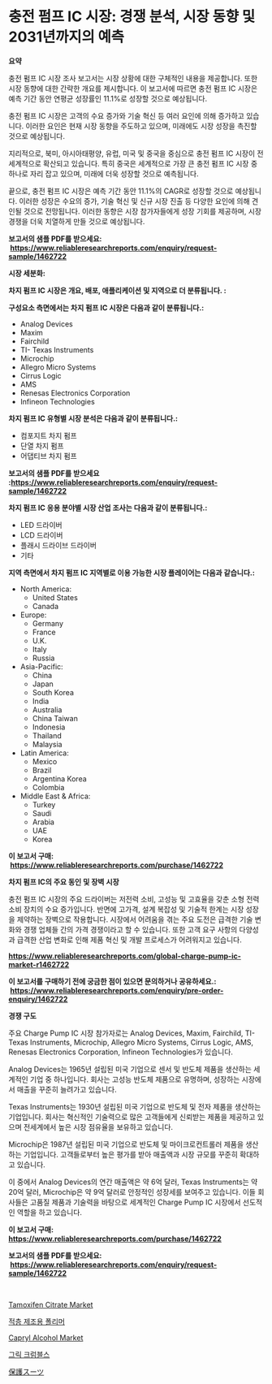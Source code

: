 <p><h1>충전 펌프 IC 시장: 경쟁 분석, 시장 동향 및 2031년까지의 예측</h1></p><p><strong>요약</strong></p>
<p><p>충전 펌프 IC 시장 조사 보고서는 시장 상황에 대한 구체적인 내용을 제공합니다. 또한 시장 동향에 대한 간략한 개요를 제시합니다. 이 보고서에 따르면 충전 펌프 IC 시장은 예측 기간 동안 연평균 성장률인 11.1%로 성장할 것으로 예상됩니다.</p><p>충전 펌프 IC 시장은 고객의 수요 증가와 기술 혁신 등 여러 요인에 의해 증가하고 있습니다. 이러한 요인은 현재 시장 동향을 주도하고 있으며, 미래에도 시장 성장을 촉진할 것으로 예상됩니다.</p><p>지리적으로, 북미, 아시아태평양, 유럽, 미국 및 중국을 중심으로 충전 펌프 IC 시장이 전 세계적으로 확산되고 있습니다. 특히 중국은 세계적으로 가장 큰 충전 펌프 IC 시장 중 하나로 자리 잡고 있으며, 미래에 더욱 성장할 것으로 예측됩니다.</p><p>끝으로, 충전 펌프 IC 시장은 예측 기간 동안 11.1%의 CAGR로 성장할 것으로 예상됩니다. 이러한 성장은 수요의 증가, 기술 혁신 및 신규 시장 진출 등 다양한 요인에 의해 견인될 것으로 전망됩니다. 이러한 동향은 시장 참가자들에게 성장 기회를 제공하며, 시장 경쟁을 더욱 치열하게 만들 것으로 예상됩니다.</p></p>
<p><strong>보고서의 샘플 PDF를 받으세요: &nbsp;<a href="https://www.reliableresearchreports.com/enquiry/request-sample/1462722">https://www.reliableresearchreports.com/enquiry/request-sample/1462722</a></strong></p>
<p><strong>시장 세분화:</strong></p>
<p><strong> 차지 펌프 IC 시장은 개요, 배포, 애플리케이션 및 지역으로 더 분류됩니다. :</strong></p>
<p><strong>구성요소 측면에서는 차지 펌프 IC 시장은 다음과 같이 분류됩니다.:</strong></p>
<p><ul><li>Analog Devices</li><li>Maxim</li><li>Fairchild</li><li>TI- Texas Instruments</li><li>Microchip</li><li>Allegro Micro Systems</li><li>Cirrus Logic</li><li>AMS</li><li>Renesas Electronics Corporation</li><li>Infineon Technologies</li></ul></p>
<p><strong> 차지 펌프 IC 유형별 시장 분석은 다음과 같이 분류됩니다.:</strong></p>
<p><ul><li>컴포지트 차지 펌프</li><li>단열 차지 펌프</li><li>어댑티브 차지 펌프</li></ul></p>
<p><strong>보고서의 샘플 PDF를 받으세요 :<a href="https://www.reliableresearchreports.com/enquiry/request-sample/1462722">https://www.reliableresearchreports.com/enquiry/request-sample/1462722</a></strong></p>
<p><strong> 차지 펌프 IC 응용 분야별 시장 산업 조사는 다음과 같이 분류됩니다.:</strong></p>
<p><ul><li>LED 드라이버</li><li>LCD 드라이버</li><li>플래시 드라이브 드라이버</li><li>기타</li></ul></p>
<p><strong>지역 측면에서 차지 펌프 IC 지역별로 이용 가능한 시장 플레이어는 다음과 같습니다.:</strong></p>
<p><ul>
    <li>
        North America:
        <ul>
            <li>United States</li>
            <li>Canada</li>
        </ul>
    </li>
    <li>
        Europe:
        <ul>
            <li>Germany</li>
            <li>France</li>
            <li>U.K.</li>
            <li>Italy</li>
            <li>Russia</li>
        </ul>
    </li>
    <li>
        Asia-Pacific:
        <ul>
            <li>China</li>
            <li>Japan</li>
            <li>South Korea</li>
            <li>India</li>
            <li>Australia</li>
            <li>China Taiwan</li>
            <li>Indonesia</li>
            <li>Thailand</li>
            <li>Malaysia</li>
        </ul>
    </li>
    <li>
        Latin America:
        <ul>
            <li>Mexico</li>
            <li>Brazil</li>
            <li>Argentina Korea</li>
            <li>Colombia</li>
        </ul>
    </li>
    <li>
        Middle East & Africa:
        <ul>
            <li>Turkey</li>
            <li>Saudi</li>
            <li>Arabia</li>
            <li>UAE</li>
            <li>Korea</li>
        </ul>
    </li>
    </ul></p>
<p><strong>이 보고서 구매: &nbsp;<a href="https://www.reliableresearchreports.com/purchase/1462722">https://www.reliableresearchreports.com/purchase/1462722</a></strong></p>
<p><strong>차지 펌프 IC의 주요 동인 및 장벽 시장</strong></p>
<p><p>충전 펌프 IC 시장의 주요 드라이버는 저전력 소비, 고성능 및 고효율을 갖춘 소형 전력 소비 장치의 수요 증가입니다. 반면에 고가격, 설계 복잡성 및 기술적 한계는 시장 성장을 제약하는 장벽으로 작용합니다. 시장에서 어려움을 겪는 주요 도전은 급격한 기술 변화와 경쟁 업체들 간의 가격 경쟁이라고 할 수 있습니다. 또한 고객 요구 사항의 다양성과 급격한 산업 변화로 인해 제품 혁신 및 개발 프로세스가 어려워지고 있습니다.</p></p>
<p><strong><a href="https://www.reliableresearchreports.com/global-charge-pump-ic-market-r1462722">https://www.reliableresearchreports.com/global-charge-pump-ic-market-r1462722</a></strong></p>
<p><strong>이 보고서를 구매하기 전에 궁금한 점이 있으면 문의하거나 공유하세요.: &nbsp;<a href="https://www.reliableresearchreports.com/enquiry/pre-order-enquiry/1462722">https://www.reliableresearchreports.com/enquiry/pre-order-enquiry/1462722</a></strong></p>
<p><strong>경쟁 구도</strong></p>
<p><p>주요 Charge Pump IC 시장 참가자로는 Analog Devices, Maxim, Fairchild, TI-Texas Instruments, Microchip, Allegro Micro Systems, Cirrus Logic, AMS, Renesas Electronics Corporation, Infineon Technologies가 있습니다. </p><p>Analog Devices는 1965년 설립된 미국 기업으로 센서 및 반도체 제품을 생산하는 세계적인 기업 중 하나입니다. 회사는 고성능 반도체 제품으로 유명하며, 성장하는 시장에서 매출을 꾸준히 늘려가고 있습니다.</p><p>Texas Instruments는 1930년 설립된 미국 기업으로 반도체 및 전자 제품을 생산하는 기업입니다. 회사는 혁신적인 기술력으로 많은 고객들에게 신뢰받는 제품을 제공하고 있으며 전세계에서 높은 시장 점유율을 보유하고 있습니다.</p><p>Microchip은 1987년 설립된 미국 기업으로 반도체 및 마이크로컨트롤러 제품을 생산하는 기업입니다. 고객들로부터 높은 평가를 받아 매출액과 시장 규모를 꾸준히 확대하고 있습니다.</p><p>이 중에서 Analog Devices의 연간 매출액은 약 6억 달러, Texas Instruments는 약 20억 달러, Microchip은 약 9억 달러로 안정적인 성장세를 보여주고 있습니다. 이들 회사들은 고품질 제품과 기술력을 바탕으로 세계적인 Charge Pump IC 시장에서 선도적인 역할을 하고 있습니다.</p></p>
<p><strong>이 보고서 구매: &nbsp; <a href="https://www.reliableresearchreports.com/purchase/1462722">https://www.reliableresearchreports.com/purchase/1462722</a></strong></p>
<p><strong>보고서의 샘플 PDF를 받으세요: &nbsp;<a href="https://www.reliableresearchreports.com/enquiry/request-sample/1462722">https://www.reliableresearchreports.com/enquiry/request-sample/1462722</a></strong><strong></strong></p>
<p>&nbsp;</p>
<p><p><a href="https://issuu.com/reportprime-2/docs/tamoxifen-citrate-market-size-2030.pptx">Tamoxifen Citrate Market</a></p><p><a href="https://github.com/vskv4779xr1/Market-Research-Report-List-1/blob/main/612485730674.md">적층 제조용 폴리머</a></p><p><a href="https://issuu.com/reportprime-2/docs/capryl-alcohol-market-size-2030.pptx">Capryl Alcohol Market</a></p><p><a href="https://github.com/CliftonFisher9067/Market-Research-Report-List-1/blob/main/162460530675.md">그릭 크럼블스</a></p><p><a href="https://github.com/mcbeesbxa270/Market-Research-Report-List-1/blob/main/504855233327.md">保護スーツ</a></p></p>